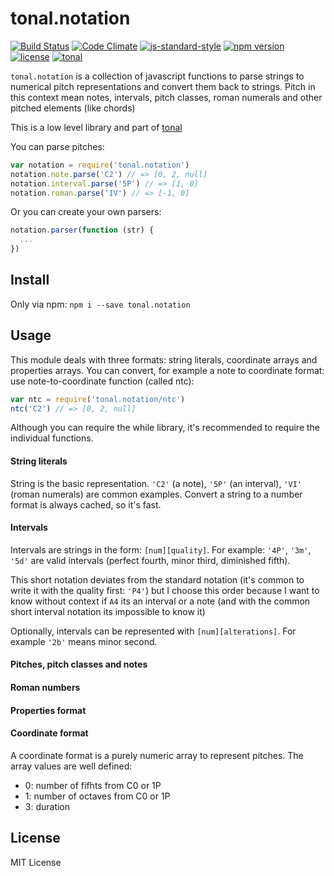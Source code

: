# tonal.notation

[![Build Status](https://travis-ci.org/danigb/tonal.svg?branch=master)](https://travis-ci.org/danigb/tonal.notation)
[![Code Climate](https://codeclimate.com/github/danigb/tonal.notation/badges/gpa.svg)](https://codeclimate.com/github/danigb/tonal.notation)
[![js-standard-style](https://img.shields.io/badge/code%20style-standard-brightgreen.svg?style=flat)](https://github.com/feross/standard)
[![npm version](https://img.shields.io/npm/v/tonal.notation.svg)](https://www.npmjs.com/package/tonal.notation)
[![license](https://img.shields.io/npm/l/tonal.notation.svg)](https://www.npmjs.com/package/tonal.notation)
[![tonal](https://img.shields.io/badge/tonal-kit-yellow.svg)](https://www.npmjs.com/package/tonal)


`tonal.notation` is a collection of javascript functions to parse strings to numerical pitch representations and convert them back to strings. Pitch in this context mean notes, intervals, pitch classes, roman numerals and other pitched elements (like chords)

This is a low level library and part of [tonal](https://www.npmjs.com/package/tonal)

You can parse pitches:

```js
var notation = require('tonal.notation')
notation.note.parse('C2') // => [0, 2, null]
notation.interval.parse('5P') // => [1, 0]
notation.roman.parse('IV') // => [-1, 0]
```

Or you can create your own parsers:

```js
notation.parser(function (str) {
  ...
})
```

## Install

Only via npm: `npm i --save tonal.notation`

## Usage

This module deals with three formats: string literals, coordinate arrays and properties arrays. You can convert, for example a note to coordinate format: use note-to-coordinate function (called ntc):

```js
var ntc = require('tonal.notation/ntc')
ntc('C2') // => [0, 2, null]
```

Although you can require the while library, it's recommended to require the individual functions.

#### String literals

String is the basic representation. `'C2'` (a note), `'5P'` (an interval), `'VI'` (roman numerals) are common examples. Convert a string to a number format is always cached, so it's fast.

#### Intervals

Intervals are strings in the form: `[num][quality]`. For example: `'4P'`, `'3m'`, `'5d'` are valid intervals (perfect fourth, minor third, diminished fifth).

This short notation deviates from the standard notation (it's common to write it with the quality first: `'P4'`) but I choose this order because I want to know without context if `A4` its an interval or a note (and with the common short interval notation its impossible to know it)

Optionally, intervals can be represented with `[num][alterations]`. For example `'2b'` means minor second.



#### Pitches, pitch classes and notes

#### Roman numbers

#### Properties format

#### Coordinate format

A coordinate format is a purely numeric array to represent pitches. The array values are well defined:

- 0: number of fifhts from C0 or 1P
- 1: number of octaves from C0 or 1P
- 3: duration

## License

MIT License
